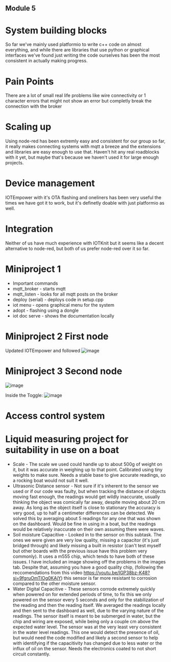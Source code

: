 ## Module 5
# System building blocks
So far we've mainly used platformio to write c++ code on almost everything, and while there are libraries that use python or graphical interfaces we've found just writing the code ourselves has been the most consistent in actually making progress. 
# Pain Points
There are a lot of small real life problems like wire connectivity or 1 character errors that might not show an error but completly break the connection with the broker 
# Scaling up
Using node-red has been extremly easy and consistent for our group so far, it really makes connecting systems with mqtt a breeze and the extensions and libraries are easy enough to use that. Haven't hit any real roadblocks with it yet, but maybe that's because we haven't used it for large enough projects.
# Device management
IOTEmpower with it's OTA flashing and oneliners has been very useful the times we have got it to work, but it's definetly doable with just platformio as well.
# Integration
Neither of us have much experience with IOTKnit but it seems like a decent alternative to node-red, but both of us prefer node-red over it so far.
# Miniproject 1 
- Important commands
 - mqtt_broker - starts mqtt
 - mqtt_listen  - looks for all mqtt posts on the broker
 - deploy (serial) - deploys code in setup.cpp
 - iot menu - opens graphical menu for the system
 - adopt - flashing using a dongle
 - iot doc serve - shows the documentation locally
# Miniproject 2 First node
Updated IOTEmpower and followed 
![image](https://github.com/user-attachments/assets/30a9cf24-95da-4e55-81f1-1ed4323ad60f)

# Miniproject 3 Second node
![image](https://github.com/user-attachments/assets/c11e4d70-b68b-402a-b5ae-415be93b2606)

Inside the Toggle:
![image](https://github.com/user-attachments/assets/c18b8cfc-9553-40e5-87de-e70906ccdf54)


# Access control system

# Liquid measuring project for suitability in use on a boat
- Scale - The scale we used could handle up to about 500g of weight on it, but it was accurate in weighing up to that point. Calibrated using tiny weights to make sure. Needs a stable base to give accurate readings, so a rocking boat would not suit it well.
- Ultrasonic Distance sensor - Not sure if it's inherent to the sensor we used or if our code was faulty, but when tracking the distance of objects moving fast enough, the readings would get wildly inaccurate, usually thinking the object was comically far away, despite moving about 20 cm away. As long as the object itself is close to stationary the accuracy is very good, up to half a centimeter differences can be detected. We solved this by averaging about 5 readings for any one that was shown on the dashboard. Would be fine in using in a boat, but the readings would be relatively inaccurate on their own assuming there were waves. 
- Soil moisture Capacitive - Looked in to the sensor on this subtask. The ones we were given are very low quality, missing a capacitor (it's just bridged through) and likely missing a built in resistor (can't test myself but other boards with the previous issue have this problem very commonly). It uses a m555 chip, which tends to have both of these issues. I have included an image showing off the problems in  the images tab.
Despite that, assuming you have a good quality chip, (following the reccomendations from this video https://youtu.be/IGP38bz-K48?si=9fgruOmTIOg0KAjY) this sensor is far more resistant to corrosion compared to the other moisture sensor. 
- Water Digital Capacitive - These sensors corrode extremely quickly when powered on for extended periods of time, to fix this we only powered on the sensor every 5 seconds and only for the stabilization of the reading and then the reading itself. We averaged the readings locally and then sent to the dashboard as well, due to the varying nature of the readings. The sensor itself is meant to be submerged in water, but the chip and wiring are exposed, while being only a couple cm above the expected water level. The sensor was at the very least very consistent in the water level readings. This one would detect the presence of oil, but would need the code modified and likely a second sensor to help with identifying if the capacitivity has changed due to less water or the influx of oil on the sensor. Needs the electronics coated to not short circuit constantly.
